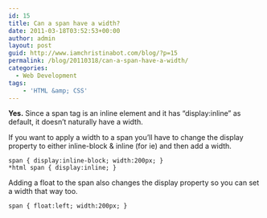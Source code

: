 ```yaml
---
id: 15
title: Can a span have a width?
date: 2011-03-18T03:52:53+00:00
author: admin
layout: post
guid: http://www.iamchristinabot.com/blog/?p=15
permalink: /blog/20110318/can-a-span-have-a-width/
categories:
  - Web Development
tags:
    - 'HTML &amp; CSS'
---
```

**Yes.** Since a span tag is an inline element and it has &#8220;display:inline&#8221; as default, it doesn&#8217;t naturally have a width.

If you want to apply a width to a span you&#8217;ll have to change the display property to either inline-block & inline (for ie) and then add a width.


    span { display:inline-block; width:200px; }
    *html span { display:inline; }



Adding a float to the span also changes the display property so you can set a width that way too.


    span { float:left; width:200px; }

